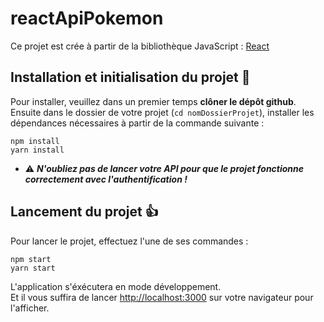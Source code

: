 # reactApiPokemon

Ce projet est crée à partir de la bibliothèque JavaScript : [React](https://github.com/facebook/create-react-app)

## Installation et initialisation du projet 🎉

Pour installer, veuillez dans un premier temps __clôner le dépôt github__.  
Ensuite dans le dossier de votre projet (`cd nomDossierProjet`), installer les dépendances nécessaires à partir de la commande suivante : 
```
npm install
yarn install
```
* ⚠️ __*N'oubliez pas de lancer votre API pour que le projet fonctionne correctement avec l'authentification !*__

## Lancement du projet 👍

Pour lancer le projet, effectuez l'une de ses commandes :
```
npm start
yarn start
```

L'application s'éxécutera en mode développement.  
Et il vous suffira de lancer [http://localhost:3000](http://localhost:3000) sur votre navigateur pour l'afficher.
